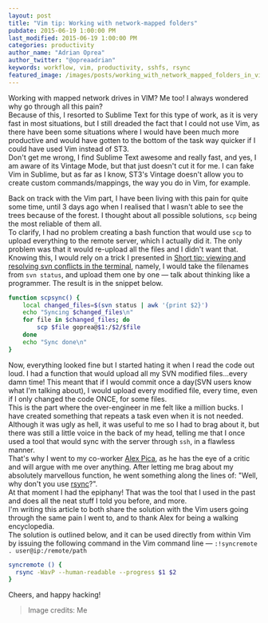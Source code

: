 ```yaml
---
layout: post
title: "Vim tip: Working with network-mapped folders"
pubdate: 2015-06-19 1:00:00 PM
last_modified: 2015-06-19 1:00:00 PM
categories: productivity
author_name: "Adrian Oprea"
author_twitter: "@opreaadrian"
keywords: workflow, vim, productivity, sshfs, rsync
featured_image: /images/posts/working_with_network_mapped_folders_in_vim/paper_vim.jpg
---
```


Working with mapped network drives in VIM? Me too! I always wondered why go through all this pain?  
Because of this, I resorted to Sublime Text for this type of work, as it is very fast in most situations,
but I still dreaded the fact that I could not use Vim, as there have been some situations where I 
would have been much more productive and would have gotten to the bottom of the task way quicker if I could have used Vim instead of ST3.  
Don't get me wrong, I find Sublime Text awesome and really fast, and yes, I am aware of its Vintage Mode, but that just 
doesn't cut it for me. I can fake Vim in Sublime, but as far as I know, ST3's Vintage  doesn't allow you to create 
custom commands/mappings, the way you do in Vim, for example.

Back on track with the Vim part, I have been living with this pain for quite some time, 
until 3 days ago when I realised that I wasn't able to see the trees because of the forest.
I thought about all possible solutions, `scp` being the most reliable of them all.  
To clarify, I had no problem creating a bash function that would use `scp` to upload everything to the remote server, which I actually did it.
The only problem was that it would re-upload all the files and I didn't want that. 
Knowing this, I would rely on a trick I presented in 
[Short tip: viewing and resolving svn conflicts in the terminal](http://codesi.nz/workflow/2015/06/15/short-tip-viewing-and-resolving-svn-conflicts-in-the-terminal.html), 
namely, I would take the filenames from `svn status`, and upload them one by one &mdash; talk about thinking like a programmer. The result is in the snippet below.

```bash
function scpsync() {
    local changed_files=$(svn status | awk '{print $2}')
    echo "Syncing $changed_files\n"
    for file in $changed_files; do
        scp $file goprea@$1:/$2/$file
    done
    echo "Sync done\n"
}
```

Now, everything looked fine but I started hating it when I read the code out loud.
I had a function that would upload all my SVN modified files…every damn time! 
This meant that if I would commit once a day(SVN users know what I'm talking about), 
I would upload every modified file, every time, even if I only changed the code ONCE, for some files.  
This is the part where the over-engineer in me felt like a million bucks.
I have created something that repeats a task even when it is not needed. Although it was ugly as hell, 
it was useful to me so I had to brag about it, but there was still a little voice in the back of my head, 
telling me that I once used a tool that would sync with the server through `ssh`, in a flawless manner.  
That's why I went to my co-worker [Alex Pica](https://github.com/pennycoders), as he has the eye of a critic and will argue with me over anything. 
After letting me brag about my absolutely marvellous function, he went something along the lines of: "Well, why don't you use [rsync](https://en.wikipedia.org/wiki/Rsync)?".  
At that moment I had the epiphany! That was the tool that I used in the past and does all the neat stuff I told you before, and more.  
I'm writing this article to both share the solution with the Vim users going through the same pain I went to, and to thank Alex for being a walking encyclopedia.  
The solution is outlined below, and it can be used directly from within Vim by issuing the following command in the Vim command line &mdash; `:!syncremote . user@ip:/remote/path`

```bash
syncremote () {
  rsync -WavP --human-readable --progress $1 $2
}
```

Cheers, and happy hacking!

> Image credits: Me
